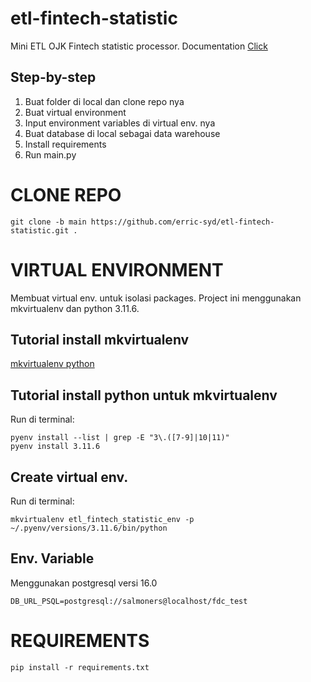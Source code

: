 # etl-fintech-statistic
Mini ETL OJK Fintech statistic processor.
Documentation [Click](https://docs.google.com/document/d/1V2tavc0tBNkLii7OZHZvM3PxDT_XeTw4sgGZsoLqvEQ/edit?tab=t.0)


## Step-by-step
1. Buat folder di local dan clone repo nya
2. Buat virtual environment
3. Input environment variables di virtual env. nya
4. Buat database di local sebagai data warehouse
5. Install requirements
6. Run main.py

# CLONE REPO
    git clone -b main https://github.com/erric-syd/etl-fintech-statistic.git .


# VIRTUAL ENVIRONMENT
Membuat virtual env. untuk isolasi packages. Project ini menggunakan mkvirtualenv dan python 3.11.6.
## Tutorial install mkvirtualenv
[mkvirtualenv python](https://www.geeksforgeeks.org/using-mkvirtualenv-to-create-new-virtual-environment-python/)
## Tutorial install python untuk mkvirtualenv
Run di terminal:

    pyenv install --list | grep -E "3\.([7-9]|10|11)"
    pyenv install 3.11.6
## Create virtual env.
Run di terminal:

    mkvirtualenv etl_fintech_statistic_env -p ~/.pyenv/versions/3.11.6/bin/python

## Env. Variable
Menggunakan postgresql versi 16.0
````
DB_URL_PSQL=postgresql://salmoners@localhost/fdc_test
````


# REQUIREMENTS
    pip install -r requirements.txt